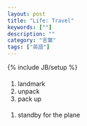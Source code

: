 ```yaml
---
layout: post
title: "Life: Travel"
keywords: [""]
description: ""
category: "言葉"
tags: ["英語"]
---
```

{% include JB/setup %}

####
1. landmark
2. unpack
3. pack up

####
1. standby for the plane
